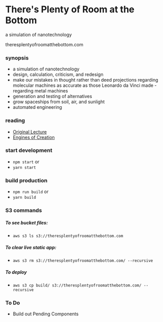 # There's Plenty of Room at the Bottom
a simulation of nanotechnology

theresplentyofroomatthebottom.com

### synopsis
- a simulation of nanotechnology
- design, calculation, criticism, and redesign
- make our mistakes in thought rather than deed
projections regarding molecular machines as accurate as those Leonardo da Vinci made - regarding metal machines
- generation and testing of alternatives
- grow spaceships from soil, air, and sunlight
- automated engineering

### reading
- [Original Lecture](https://web.pa.msu.edu/people/yang/RFeynman_plentySpace.pdf)
- [Engines of Creation](http://xaonon.dyndns.org/misc/engines_of_creation.pdf)

### start development
- `npm start` or 
- `yarn start`

### build production
- `npm run build` or 
- `yarn build`

### S3 commands
##### To see bucket files:
- `aws s3 ls s3://theresplentyofroomatthebottom.com`
##### To clear live static app:    
- `aws s3 rm s3://theresplentyofroomatthebottom.com/ --recursive`
##### To deploy
- `aws s3 cp build/ s3://theresplentyofroomatthebottom.com/ --recursive`

### To Do
- Build out Pending Components